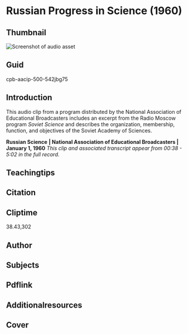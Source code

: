 # Russian Progress in Science (1960)

## Thumbnail

![Screenshot of audio asset](https://s3.amazonaws.com/americanarchive.org/primary_source_sets/audio-digitized.jpg "Screenshot audio asset")


## Guid
cpb-aacip-500-542jbg75

## Introduction

This audio clip from a program distributed by the National Association of Educational Broadcasters includes an excerpt from the Radio Moscow program _Soviet Science_ and describes the organization, membership, function, and objectives of the Soviet Academy of Sciences.

<b>Russian Science</b>
<b>| National Association of Educational Broadcasters | January 1, 1960</b>
<i>This clip and associated transcript appear from 00:38 - 5:02 in the full record.</i>

## Teachingtips

## Citation

## Cliptime

38.43,302

## Author
## Subjects
## Pdflink
## Additionalresources
## Cover